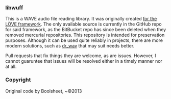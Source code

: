 ### libwuff

This is a WAVE audio file reading library. It was originally created [for the LÖVE framework](https://love2d.org). The only available source is currently in the GitHub repo for said framework, as the BitBucket repo has since been deleted when they removed mercurial repositories. This repository is intended for preservation purposes. Although it can be used quite reliably in projects, there are more modern solutions, such as [dr_wav](https://github.com/mackron/dr_libs/blob/master/dr_wav.h) that may suit needs better.

Pull requests that fix things they are welcome, as are issues. However, I cannot guaruntee that issues will be resolved either in a timely manner nor at all.

### Copyright

Original code by Boolsheet, ~©2013

